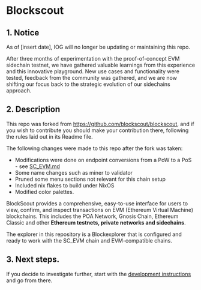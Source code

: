 # Blockscout


## 1. Notice

As of [insert date], IOG will no longer be updating or maintaining this repo.

After three months of experimentation with the proof-of-concept EVM sidechain testnet, we have gathered valuable learnings from this experience and this innovative playground. New use cases and functionality were tested, feedback from the community was gathered, and we are now shifting our focus back to the strategic evolution of our sidechains approach.

## 2. Description
This repo was forked from https://github.com/blockscout/blockscout, and if you wish to contribute you should make your contribution there, following the rules laid out in its Readme file.   
  
The following changes were made to this repo after the fork was taken:  
- Modifications were done on endpoint conversions from a PoW to a PoS - see [SC_EVM.md](SC_EVM.md)  
- Some name changes such as miner to validator
- Pruned some menu sections not relevant for this chain setup
- Included nix flakes to build under NixOS
- Modified color palettes.


BlockScout provides a comprehensive, easy-to-use interface for users to view, confirm, and inspect transactions on EVM (Ethereum Virtual Machine) blockchains. This includes the POA Network, Gnosis Chain, Ethereum Classic and other **Ethereum testnets, private networks and sidechains**.

The explorer in this repository is a Blockexplorer that is configured and ready to work with the SC_EVM chain and EVM-compatible chains.

## 3. Next steps.

If you decide to investigate further, start with the [development instructions](DEVELOPMENT.md) and go from there.
